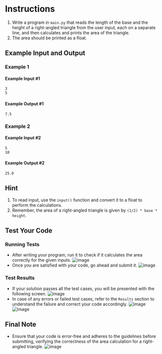 # Instructions
1. Write a program in `main.py` that reads the length of the base and the height of a right-angled triangle from the user input, each on a separate line, and then calculates and prints the area of the triangle.
2. The area should be printed as a float.

## Example Input and Output

### Example 1
#### Example Input #1
```plaintext
3
5
```
#### Example Output #1
```plaintext
7.5
```

### Example 2
#### Example Input #2
```plaintext
5
10
```
#### Example Output #2
```plaintext
25.0
```

## Hint
1. To read input, use the `input()` function and convert it to a float to perform the calculations.
2. Remember, the area of a right-angled triangle is given by `(1/2) * base * height`.

## Test Your Code
### Running Tests
- After writing your program, run it to check if it calculates the area correctly for the given inputs.
   ![image](tests_tools.png)
- Once you are satisfied with your code, go ahead and submit it.
   ![image](submit.png)

### Test Results
- If your solution passes all the test cases, you will be presented with the following screen.
   ![image](pass.png)
- In case of any errors or failed test cases, refer to the `Results` section to understand the failure and correct your code accordingly.
   ![image](fail_tests.png)
   ![image](results.png)

## Final Note
- Ensure that your code is error-free and adheres to the guidelines before submitting, verifying the correctness of the area calculation for a right-angled triangle.
   ![image](submit.png)
